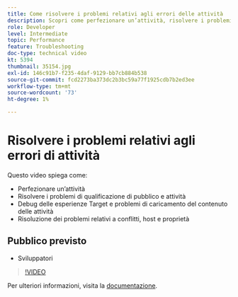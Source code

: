 ```yaml
---
title: Come risolvere i problemi relativi agli errori delle attività
description: Scopri come perfezionare un’attività, risolvere i problemi di qualificazione di tipi di pubblico e attività, eseguire il debug delle esperienze Target e dei problemi di caricamento dei contenuti delle attività, nonché risolvere i conflitti, gli host e le proprietà.
role: Developer
level: Intermediate
topic: Performance
feature: Troubleshooting
doc-type: technical video
kt: 5394
thumbnail: 35154.jpg
exl-id: 146c91b7-f235-4daf-9129-bb7cb884b538
source-git-commit: fcd2273ba373dc2b3bc59a77f1925cdb7b2ed3ee
workflow-type: tm+mt
source-wordcount: '73'
ht-degree: 1%

---
```


# Risolvere i problemi relativi agli errori di attività

Questo video spiega come:

* Perfezionare un’attività
* Risolvere i problemi di qualificazione di pubblico e attività
* Debug delle esperienze Target e problemi di caricamento del contenuto delle attività
* Risoluzione dei problemi relativi a conflitti, host e proprietà

## Pubblico previsto

* Sviluppatori

>[!VIDEO](https://video.tv.adobe.com/v/35154/?quality=12)

Per ulteriori informazioni, visita la [documentazione](https://experienceleague.adobe.com/docs/target/using/troubleshoot/troubleshooting-target.html?lang=it).
